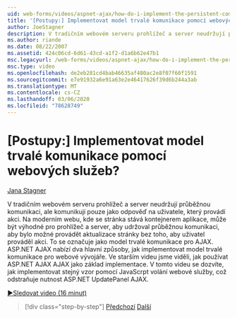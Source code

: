 ```yaml
---
uid: web-forms/videos/aspnet-ajax/how-do-i-implement-the-persistent-communications-pattern-using-web-services
title: '[Postupy:] Implementovat model trvalé komunikace pomocí webových služeb? | Dokumenty Microsoft'
author: JoeStagner
description: V tradičním webovém serveru prohlížeč a server neudržují průběžnou komunikaci, ale komunikují pouze v reakci na uživatele, který provádí jednání...
ms.author: riande
ms.date: 08/22/2007
ms.assetid: 424c06cd-6d61-43cd-a1f2-d1a6b62e47b1
msc.legacyurl: /web-forms/videos/aspnet-ajax/how-do-i-implement-the-persistent-communications-pattern-using-web-services
msc.type: video
ms.openlocfilehash: de2eb281cd4bab46635af480ac2e8f07f60f1591
ms.sourcegitcommit: e7e91932a6e91a63e2e46417626f39d6b244a3ab
ms.translationtype: MT
ms.contentlocale: cs-CZ
ms.lasthandoff: 03/06/2020
ms.locfileid: "78628749"
---
```

# <a name="how-do-i-implement-the-persistent-communications-pattern-using-web-services"></a>[Postupy:] Implementovat model trvalé komunikace pomocí webových služeb?

[Jana Stagner](https://github.com/JoeStagner)

V tradičním webovém serveru prohlížeč a server neudržují průběžnou komunikaci, ale komunikují pouze jako odpověď na uživatele, který provádí akci. Na moderním webu, kde se stránka stává kontejnerem aplikace, může být výhodné pro prohlížeč a server, aby udržoval průběžnou komunikaci, aby bylo možné provádět aktualizace stránky bez toho, aby uživatel prováděl akci. To se označuje jako model trvalé komunikace pro AJAX. ASP.NET AJAX nabízí dva hlavní způsoby, jak implementovat model trvalé komunikace pro webové vývojáře. Ve starším videu jsme viděli, jak používat ASP.NET AJAX AJAX jako základ implementace. V tomto videu se dozvíte, jak implementovat stejný vzor pomocí JavaScrpt volání webové služby, což odstraňuje nutnost ASP.NET UpdatePanel AJAX.

[&#9654;Sledovat video (16 minut)](https://channel9.msdn.com/Blogs/ASP-NET-Site-Videos/how-do-i-implement-the-persistent-communications-pattern-using-web-services)

> [!div class="step-by-step"]
> [Předchozí](how-do-i-localize-an-aspnet-ajax-application.md)
> [Další](how-do-i-trigger-an-updatepanel-refresh-from-a-dropdownlist-control.md)
